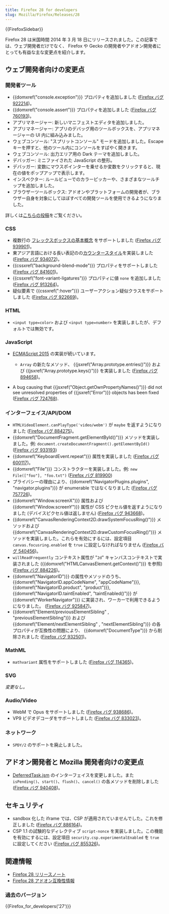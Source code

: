 ```yaml
---
title: Firefox 28 for developers
slug: Mozilla/Firefox/Releases/28
---
```


{{FirefoxSidebar}}

Firefox 28 は米国時間 2014 年 3 月 18 日にリリースされました。この記事では、ウェブ開発者だけでなく、 Firefox や Gecko の開発者やアドオン開発者にとっても有益な主な変更点を紹介します。

## ウェブ開発者向けの変更点

### 開発者ツール

- {{domxref("console.exception")}} プロパティを追加しました ([Firefox バグ 922214](https://bugzil.la/922214))。
- {{domxref("console.assert")}} プロパティを追加しました ([Firefox バグ 760193](https://bugzil.la/760193))。
- アプリマネージャー: 新しいマニフェストエディタを追加しました。
- アプリマネージャー: アプリのデバッグ用のツールボックスを、アプリマネージャーの UI 内に組み込みました。
- ウェブコンソール: "スプリットコンソール" モードを追加しました。Escape キーを押すと、他のツール内にコンソールをすばやく開きます。
- ウェブコンソール: 出力エリア用の Dark テーマを追加しました。
- デバッガー: ミニファイされた JavaScript の整形。
- デバッガー: 変数にマウスポインターを乗せるか変数をクリックすると、現在の値をポップアップで表示します。
- インスペクター: ルールビューでのカラーピッカーや、さまざまなツールチップを追加しました。
- ブラウザーツールボックス: アドオンやプラットフォームの開発者が、ブラウザー自身を対象にしてほぼすべての開発ツールを使用できるようになりました。

詳しくは[こちらの投稿](https://hacks.mozilla.org/2013/12/split-console-pretty-print-minified-js-and-more-firefox-developer-tools-episode-28/)をご覧ください。

### CSS

- 複数行の [フレックスボックスの基本概念](/ja/docs/Web/CSS/CSS_flexible_box_layout/Basic_concepts_of_flexbox) をサポートしました ([Firefox バグ 939901](https://bugzil.la/939901))。
- 東アジア言語における長い表記のの[カウンタースタイル](/ja/docs/Web/CSS/list-style-type)を実装しました ([Firefox バグ 934072](https://bugzil.la/934072))。
- {{cssxref("background-blend-mode")}} プロパティをサポートしました ([Firefox バグ 841601](https://bugzil.la/841601))。
- {{cssxref("font-variant-ligatures")}} プロパティに値 `none` を追加しました ([Firefox バグ 913264](https://bugzil.la/913264))。
- 疑似要素で {{cssxref(":hover")}} ユーザーアクション疑似クラスをサポートしました ([Firefox バグ 922669](https://bugzil.la/922669))。

### HTML

- `<input type=color>` および `<input type=number>` を実装しましたが、デフォルトでは無効です。

### JavaScript

- [ECMAScript 2015](/ja/docs/Web/JavaScript/ECMAScript_6_support_in_Mozilla) の実装が続いています。

  - `Array` の新たなメソッド、 {{jsxref("Array.prototype.entries()")}} および {{jsxref("Array.prototype.keys()")}} を実装しました ([Firefox バグ 894658](https://bugzil.la/894658))。

- A bug causing that {{jsxref("Object.getOwnPropertyNames()")}} did not see unresolved properties of {{jsxref("Error")}} objects has been fixed ([Firefox バグ 724768](https://bugzil.la/724768)).

### インターフェイス/API/DOM

- `HTMLVideoElement.canPlayType('video/webm')` が `maybe` を返すようになりました ([Firefox バグ 884275](https://bugzil.la/884275))。
- {{domxref("DocumentFragment.getElementById()")}} メソッドを実装しました。例: `document.createDocumentFragment().getElementById()` ([Firefox バグ 933193](https://bugzil.la/933193))
- {{domxref("KeyboardEvent.repeat")}} 属性を実装しました ([Firefox バグ 600117](https://bugzil.la/600117))。
- {{domxref("File")}} コンストラクターを実装しました。例: `new File(["foo"], "foo.txt")` ([Firefox バグ 819900](https://bugzil.la/819900))
- プライバシーの理由により、{{domxref("NavigatorPlugins.plugins", "navigator.plugins")}} が enumerable ではなくなりました ([Firefox バグ 757726](https://bugzil.la/757726))。
- {{domxref("Window.screenX")}} 属性および {{domxref("Window.screenY")}} 属性が CSS ピクセル値を返すようになりました (デバイスピクセル値は返しません) ([Firefox バグ 943668](https://bugzil.la/943668))。
- {{domxref("CanvasRenderingContext2D.drawSystemFocusRing()")}} メソッドおよび {{domxref("CanvasRenderingContext2D.drawCustomFocusRing()")}} メソッドを実装しました。これらを有効にするには、設定項目 `canvas.focusring.enabled` を `true` に設定しなければなりません ([Firefox バグ 540456](https://bugzil.la/540456))。
- `willReadFrequently` コンテキスト属性が "`2d`" キャンバスコンテキストで実装されました ({{domxref("HTMLCanvasElement.getContext()")}} を参照) ([Firefox バグ 884226](https://bugzil.la/884226))。
- {{domxref("NavigatorID")}} の属性やメソッドのうち、 {{domxref("NavigatorID.appCodeName", "appCodeName")}}, {{domxref("NavigatorID.product", "product")}}, {{domxref("NavigatorID.taintEnabled", "taintEnabled()")}} が {{domxref("WorkerNavigator")}} に実装され、ワーカーで利用できるようになりました。 ([Firefox バグ 925847](https://bugzil.la/925847))。
- {{domxref("Element/previousElementSibling" , "previousElementSibling")}} および {{domxref("Element/nextElementSibling" , "nextElementSibling")}} の各プロパティが互換性の問題により、 {{domxref("DocumentType")}} から削除されました ([Firefox バグ 932501](https://bugzil.la/932501))。

### MathML

- `mathvariant` 属性をサポートしました ([Firefox バグ 114365](https://bugzil.la/114365))。

### SVG

_変更なし。_

### Audio/Video

- WebM で Opus をサポートしました ([Firefox バグ 938686](https://bugzil.la/938686))。
- VP9 ビデオデコーダをサポートしました ([Firefox バグ 833023](https://bugzil.la/833023))。

### ネットワーク

- `SPDY/2` のサポートを廃止しました。

## アドオン開発者と Mozilla 開発者向けの変更点

- [DeferredTask.jsm](/ja/docs/Mozilla/JavaScript_code_modules/DeferredTask.jsm) のインターフェイスを変更しました。また `isPending()`、`start()`、`flush()`、`cancel()` の各メソッドを削除しました ([Firefox バグ 940408](https://bugzil.la/940408))。

## セキュリティ

- sandbox 化した iframe では、CSP が適用されていませんでした。これを修正しました ([Firefox バグ 886164](https://bugzil.la/886164))。
- CSP 1.1 の試験的なディレクティブ `script-nonce` を実装しました。この機能を有効にするには、設定項目 `security.csp.experimentalEnabled` を `true` に設定してください ([Firefox バグ 855326](https://bugzil.la/855326))。

## 関連情報

- [Firefox 28 リリースノート](http://www.mozilla.jp/firefox/28.0/releasenotes/)
- [Firefox 28 アドオン互換性情報](https://dev.mozilla.jp/2014/02/firefox-28-addon-compatibility/)

### 過去のバージョン

{{Firefox_for_developers('27')}}
